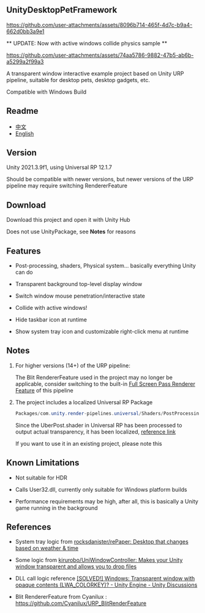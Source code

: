 ## UnityDesktopPetFramework

https://github.com/user-attachments/assets/8096b714-465f-4d7c-b9a4-662d0bb3a9e1

** UPDATE: Now with active windows collide physics sample ** 

https://github.com/user-attachments/assets/74aa5786-9882-47b5-ab6b-a5299a2f99a3

A transparent window interactive example project based on Unity URP pipeline, suitable for desktop pets, desktop gadgets, etc.

Compatible with Windows Build

## Readme

- [中文](Readme-sc.md)
- [English](Readme.md)

## Version

Unity 2021.3.9f1, using Universal RP 12.1.7

Should be compatible with newer versions, but newer versions of the URP pipeline may require switching RendererFeature

## Download

Download this project and open it with Unity Hub

Does not use UnityPackage, see **Notes** for reasons

## Features

- Post-processing, shaders, Physical system... basically everything Unity can do

- Transparent background top-level display window

- Switch window mouse penetration/interactive state

- Collide with active windows!

- Hide taskbar icon at runtime

- Show system tray icon and customizable right-click menu at runtime

## Notes

1. For higher versions (14+) of the URP pipeline:

   The Blit RendererFeature used in the project may no longer be applicable, consider switching to the built-in [Full Screen Pass Renderer Feature](https://docs.unity3d.com/Packages/com.unity.render-pipelines.universal@14.0/manual/renderer-features/renderer-feature-full-screen-pass.html) of this pipeline

2. The project includes a localized Universal RP Package

   ```csharp
   Packages/com.unity.render-pipelines.universal/Shaders/PostProcessing/UberPost.shader
   ```

   Since the UberPost.shader in Universal RP has been processed to output actual transparency, it has been localized, [reference link](https://discussions.unity.com/t/urp-camera-doesnt-allow-transparency-obs-overlay/878585/13)

   If you want to use it in an existing project, please note this

## Known Limitations

- Not suitable for HDR

- Calls User32.dll, currently only suitable for Windows platform builds

- Performance requirements may be high, after all, this is basically a Unity game running in the background

## References

- System tray logic from [rocksdanister/rePaper: Desktop that changes based on weather & time](https://github.com/rocksdanister/rePaper)

- Some logic from [kirurobo/UniWindowController: Makes your Unity window transparent and allows you to drop files](https://github.com/kirurobo/uniwindowcontroller)

- DLL call logic reference [\[SOLVED!\] Windows: Transparent window with opaque contents (LWA_COLORKEY)? - Unity Engine - Unity Discussions](https://discussions.unity.com/t/solved-windows-transparent-window-with-opaque-contents-lwa-colorkey/578948/97)

- Blit RendererFeature from Cyanilux : https://github.com/Cyanilux/URP_BlitRenderFeature

